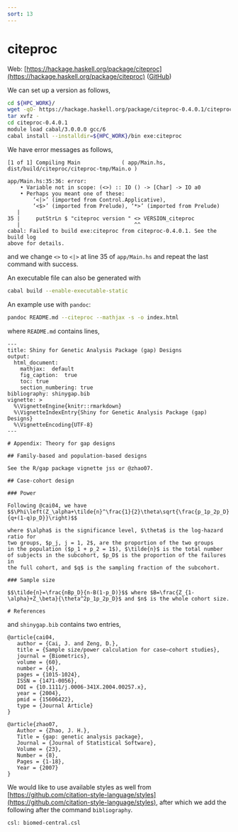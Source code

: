 ```yaml
---
sort: 13
---
```


# citeproc

Web: [https://hackage.haskell.org/package/citeproc](https://hackage.haskell.org/package/citeproc) ([GitHub](https://github.com/jgm/citeproc))

We can set up a version as follows,

```bash
cd ${HPC_WORK}/
wget -qO- https://hackage.haskell.org/package/citeproc-0.4.0.1/citeproc-0.4.0.1.tar.gz | \
tar xvfz -
cd citeproc-0.4.0.1
module load cabal/3.0.0.0 gcc/6
cabal install --installdir=${HPC_WORK}/bin exe:citeproc
```

We have error messages as follows,

```
[1 of 1] Compiling Main             ( app/Main.hs, dist/build/citeproc/citeproc-tmp/Main.o )

app/Main.hs:35:36: error:
    • Variable not in scope: (<>) :: IO () -> [Char] -> IO a0
    • Perhaps you meant one of these:
        ‘<|>’ (imported from Control.Applicative),
        ‘<$>’ (imported from Prelude), ‘*>’ (imported from Prelude)
   |
35 |     putStrLn $ "citeproc version " <> VERSION_citeproc
   |                                    ^^
cabal: Failed to build exe:citeproc from citeproc-0.4.0.1. See the build log
above for details.
```

and we change `<>` to `<|>` at line 35 of `app/Main.hs` and repeat the last command with success.

An executable file can also be generated with

```bash
cabal build --enable-executable-static
```

An example use with `pandoc`:

```bash
pandoc README.md --citeproc --mathjax -s -o index.html
```

where `README.md` contains lines,

```
---
title: Shiny for Genetic Analysis Package (gap) Designs
output:
  html_document:
    mathjax:  default
    fig_caption:  true
    toc: true
    section_numbering: true
bibliography: shinygap.bib
vignette: >
  %\VignetteEngine{knitr::rmarkdown}
  %\VignetteIndexEntry{Shiny for Genetic Analysis Package (gap) Designs}
  %\VignetteEncoding{UTF-8}
---

# Appendix: Theory for gap designs

## Family-based and population-based designs

See the R/gap package vignette jss or @zhao07.

## Case-cohort design

### Power

Following @cai04, we have
$$\Phi\left(Z_\alpha+\tilde{n}^\frac{1}{2}\theta\sqrt{\frac{p_1p_2p_D}{q+(1-q)p_D}}\right)$$

where $\alpha$ is the significance level, $\theta$ is the log-hazard ratio for
two groups, $p_j, j = 1, 2$, are the proportion of the two groups
in the population ($p_1 + p_2 = 1$), $\tilde{n}$ is the total number of subjects in the subcohort, $p_D$ is the proportion of the failures in
the full cohort, and $q$ is the sampling fraction of the subcohort.

### Sample size

$$\tilde{n}=\frac{nBp_D}{n-B(1-p_D)}$$ where $B=\frac{Z_{1-\alpha}+Z_\beta}{\theta^2p_1p_2p_D}$ and $n$ is the whole cohort size.

# References

```

and `shinygap.bib` contains two entries,

```
@article{cai04,
   author = {Cai, J. and Zeng, D.},
   title = {Sample size/power calculation for case–cohort studies},
   journal = {Biometrics},
   volume = {60},
   number = {4},
   pages = {1015-1024},
   ISSN = {1471-0056},
   DOI = {10.1111/j.0006-341X.2004.00257.x},
   year = {2004},
   pmid = {15606422},
   type = {Journal Article}
}

@article{zhao07,
   Author = {Zhao, J. H.},
   Title = {gap: genetic analysis package},
   Journal = {Journal of Statistical Software},
   Volume = {23},
   Number = {8},
   Pages = {1-18},
   Year = {2007}
}
```

We would like to use available styles as well from [https://github.com/citation-style-language/styles](https://github.com/citation-style-language/styles), after which we add the following after the command `bibliography`.

```
csl: biomed-central.csl
```
